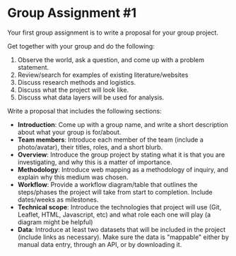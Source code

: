 # Group Assignment #1

Your first group assignment is to write a proposal for your group project. 

Get together with your group and do the following:

1. Observe the world, ask a question, and come up with a problem statement.
1. Review/search for examples of existing literature/websites
1. Discuss research methods and logistics.
1. Discuss what the project will look like.
1. Discuss what data layers will be used for analysis.


Write a proposal that includes the following sections:

- **Introduction**: Come up with a group name, and write a short description about what your group is for/about.
- **Team members**: Introduce each member of the team (include a photo/avatar), their titles, roles, and a short blurb.
- **Overview**: Introduce the group project by stating what it is that you are investigating, and why this is a matter of importance.
- **Methodology**: Introduce web mapping as a methodology of inquiry, and explain why this medium was chosen.
- **Workflow**: Provide a workflow diagram/table that outlines the steps/phases the project will take from start to completion. Include dates/weeks as milestones.
- **Technical scope**: Introduce the technologies that project will use (Git, Leaflet, HTML, Javascript, etc) and what role each one will play (a diagram might be helpful)
- **Data**: Introduce at least two datasets that will be included in the project (include links as necessary). Make sure the data is "mappable" either by manual data entry, through an API, or by downloading it. 